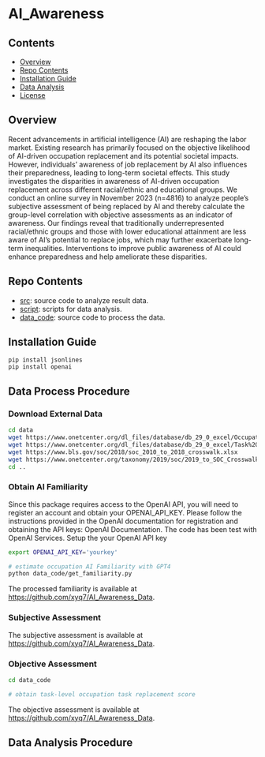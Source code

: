 # AI_Awareness

## Contents
- [Overview](#overview)
- [Repo Contents](#repo-contents)
- [Installation Guide](#installation-guide)
- [Data Analysis](#data-analysis)
- [License](./LICENSE)

## Overview
Recent advancements in artificial intelligence (AI) are reshaping the labor market. 
Existing research has primarily focused on the objective likelihood of AI-driven occupation
replacement and its potential societal impacts. 
However, individuals’ awareness of job replacement by AI also influences their preparedness, leading to long-term societal effects.
This study investigates the disparities in awareness of AI-driven occupation replacement across 
different racial/ethnic and educational groups.
We conduct an online survey in November 2023 (n=4816) to analyze people’s subjective assessment of being replaced by AI and thereby calculate the group-level correlation with objective assessments as an indicator of awareness.
Our findings reveal that traditionally underrepresented racial/ethnic groups and those with lower educational attainment are less aware of AI’s potential to replace jobs, which may further exacerbate long-term inequalities. Interventions to improve public awareness of AI could enhance preparedness and help ameliorate these disparities.


## Repo Contents
- [src](./src): source code to analyze result data.
- [script](./script): scripts for data analysis.
- [data_code](./data_code): source code to process the data.

## Installation Guide
```
pip install jsonlines
pip install openai
```
## Data Process Procedure
### Download External Data

```bash
cd data
wget https://www.onetcenter.org/dl_files/database/db_29_0_excel/Occupation%20Data.xlsx
wget https://www.onetcenter.org/dl_files/database/db_29_0_excel/Task%20Statements.xlsx
wget https://www.bls.gov/soc/2018/soc_2010_to_2018_crosswalk.xlsx
wget https://www.onetcenter.org/taxonomy/2019/soc/2019_to_SOC_Crosswalk.xlsx
cd ..

```
### Obtain AI Familiarity
Since this package requires access to the OpenAI API, you will need to register an account and obtain your OPENAI_API_KEY. Please follow the instructions provided in the OpenAI documentation for registration and obtaining the API keys: OpenAI Documentation. The code has been test with OpenAI Services. Setup the your OpenAI API key

```bash
export OPENAI_API_KEY='yourkey'
```

```bash
# estimate occupation AI Familiarity with GPT4
python data_code/get_familiarity.py
```
The processed familiarity is available at https://github.com/xyq7/AI_Awareness_Data.


### Subjective Assessment
The subjective assessment is available at https://github.com/xyq7/AI_Awareness_Data.



### Objective Assessment


```bash
cd data_code

# obtain task-level occupation task replacement score


```
The objective assessment is available at https://github.com/xyq7/AI_Awareness_Data.


## Data Analysis Procedure

